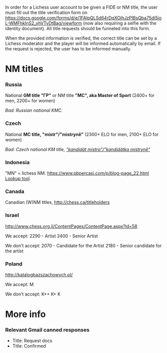 In order for a Lichess user account to be given a FIDE or NM title, the user must fill out the title verification form on https://docs.google.com/forms/d/e/1FAIpQLSd64rDqXOihJzPlBsQba75di5ioL-WMFhkInS2_vhVTvDtBag/viewform (now also requiring a selfie with the identity document). All title requests should be funneled into this form.

When the provided information is verified, the correct title can be set by a Lichess moderator and the player will be informed automatically by email. If the request is rejected, the user has to be informed manually.

# NM titles
### Russia
National **GM title "ГР"** or NM title **"MC", aka Master of Sport** (2400+ for men, 2200+ for women)

_Bad: Russian national KMC._

### Czech
National **MC title, "mistr"/"mistryně"** (2300+ ELO for men, 2100+ ELO for women)

_Bad: Czech national KM title, ["kandidát mistra"/"kandidátka mistryně"](http://www.chess.cz/sachovy-svaz-cr/legislativa/klasifikacni-rad-sscr/)_

### Indonesia
"MN" = lichess NM. https://www.pbpercasi.com/p/blog-page_22.html [Lookup tool](https://docs.google.com/spreadsheets/d/1HLh1nJnd0ryrsVABJvJNg6RzF8ODgyzHO1KZH5Y6_4k/edit).


### Canada
Canadian (W)NM titles, http://chess.ca/titleholders

### Israel
http://www.chess.org.il/ContentPages/ContentPage.aspx?Id=58

We accept:
2290 - Artist
2400 - Senior Artist

We don't accept:
2070 - Candidate for the Artist
2180 - Senior candidate for the artist

### Poland
http://katalogbazszachowych.pl/

We accept:
M

We don't accept:
K++
K+
K

# More info
### Relevant Gmail canned responses
* Title: Request docs
* Title: Confirmed